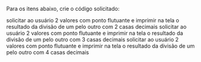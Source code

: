 Para os itens abaixo, crie o código solicitado:

solicitar ao usuário 2 valores com ponto flutuante e imprimir na tela o resultado da divisão de um pelo outro com 2 casas decimais
solicitar ao usuário 2 valores com ponto flutuante e imprimir na tela o resultado da divisão de um pelo outro com 3 casas decimais
solicitar ao usuário 2 valores com ponto flutuante e imprimir na tela o resultado da divisão de um pelo outro com 4 casas decimais